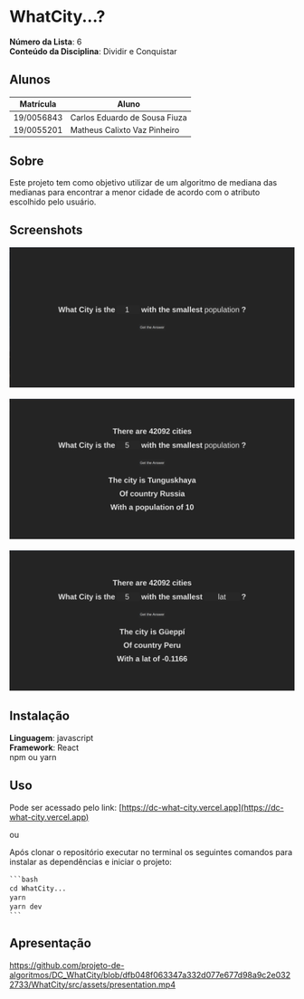 # WhatCity...?

**Número da Lista**: 6<br>
**Conteúdo da Disciplina**: Dividir e Conquistar<br>

## Alunos
|Matrícula | Aluno |
| -- | -- |
| 19/0056843  |  Carlos Eduardo de Sousa Fiuza |
| 19/0055201  |  Matheus Calixto Vaz Pinheiro |

## Sobre 
Este projeto tem como objetivo utilizar de um algoritmo de mediana das medianas para encontrar a menor cidade de acordo com o atributo escolhido pelo usuário.

## Screenshots
<div align="center">
    <img src="./WhatCity/src/assets/cap1.png"></img>
</div>
<br/>
<div align="center">
    <img src="./WhatCity/src/assets/cap2.png"></img>
</div>
<br/>
<div align="center">
    <img src="./WhatCity/src/assets/cap3.png"></img>
</div>

## Instalação 
**Linguagem**: javascript<br>
**Framework**: React<br>
npm ou yarn

## Uso 
Pode ser acessado pelo link: [https://dc-what-city.vercel.app](https://dc-what-city.vercel.app)


ou


Após clonar o repositório executar no terminal os seguintes comandos para instalar as dependências e iniciar o projeto:

    ```bash
    cd WhatCity...
    yarn
    yarn dev
    ```

## Apresentação
https://github.com/projeto-de-algoritmos/DC_WhatCity/blob/dfb048f063347a332d077e677d98a9c2e0322733/WhatCity/src/assets/presentation.mp4
